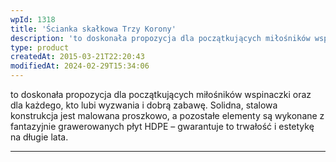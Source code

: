 ```yaml
---
wpId: 1318
title: 'Ścianka skałkowa Trzy Korony'
description: 'to doskonała propozycja dla początkujących miłośników wspinaczki oraz dla każdego, kto lubi wyzwania i dobrą zabawę. Solidna, stalowa konstrukcja jest malowana proszkowo, a pozostałe elementy są wykonane z fantazyjnie grawerowanych płyt HDPE – gwarantuje to trwałość i estetykę na długie lata.'
type: product
createdAt: 2015-03-21T22:20:43
modifiedAt: 2024-02-29T15:34:06
---
```



to doskonała propozycja dla początkujących miłośników wspinaczki oraz dla każdego, kto lubi wyzwania i dobrą zabawę. Solidna, stalowa konstrukcja jest malowana proszkowo, a pozostałe elementy są wykonane z fantazyjnie grawerowanych płyt HDPE – gwarantuje to trwałość i estetykę na długie lata.

* * *